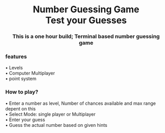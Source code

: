 <h1 align="center">Number Guessing Game<br>Test your Guesses
 </h1>
<h3 align="center">This is a one hour build; Terminal based number guessing game</h3>

  <p>
    <h3> features </h2>
    &bull; Levels <br>
    &bull; Computer Multiplayer <br>
    &bull; point system <br>
 </p>
 
 <p>
   <h3> How to play?</h3> 
   &bull; Enter a number as level, Number of chances available and max range depent on this <br>
   &bull; Select Mode: single player or Multiplayer <br>
   &bull; Enter your guess <br>
   &bull; Guess the actual number based on given hints <br>
  </p>
 

